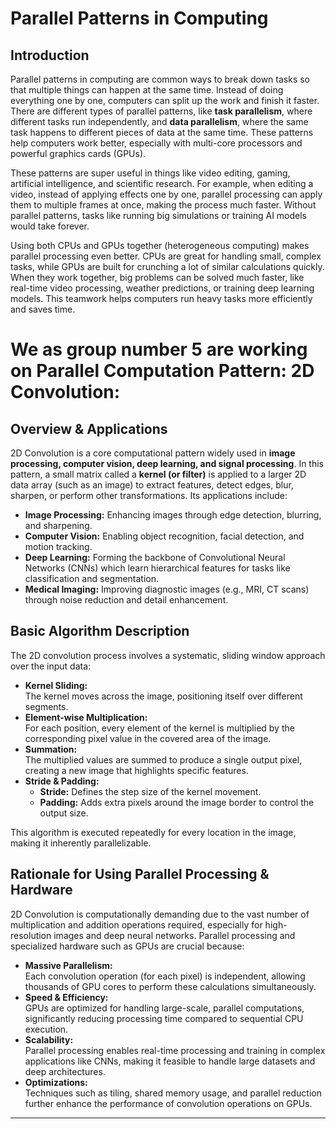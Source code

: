 # Parallel Patterns in Computing

## Introduction 
Parallel patterns in computing are common ways to break down tasks so that multiple things can happen at the same time.
Instead of doing everything one by one, computers can split up the work and finish it faster.
There are different types of parallel patterns, like **task parallelism**, where different tasks run independently, and **data parallelism**, where the same task happens to different pieces of data at the same time. 
These patterns help computers work better, especially with multi-core processors and powerful graphics cards (GPUs).  

These patterns are super useful in things like video editing, gaming, artificial intelligence, and scientific research.
For example, when editing a video, instead of applying effects one by one, parallel processing can apply them to multiple frames at once, making the process much faster. 
Without parallel patterns, tasks like running big simulations or training AI models would take forever.  

Using both CPUs and GPUs together (heterogeneous computing) makes parallel processing even better. 
CPUs are great for handling small, complex tasks, while GPUs are built for crunching a lot of similar calculations quickly.
When they work together, big problems can be solved much faster, like real-time video processing, weather predictions, or training deep learning models.
This teamwork helps computers run heavy tasks more efficiently and saves time.

# We as group number 5 are working on Parallel Computation Pattern: 2D Convolution:

## Overview & Applications  
2D Convolution is a core computational pattern widely used in **image processing, computer vision, deep learning, and signal processing**. In this pattern, a small matrix called a **kernel (or filter)** is applied to a larger 2D data array (such as an image) to extract features, detect edges, blur, sharpen, or perform other transformations. Its applications include:  

- **Image Processing:** Enhancing images through edge detection, blurring, and sharpening.  
- **Computer Vision:** Enabling object recognition, facial detection, and motion tracking.  
- **Deep Learning:** Forming the backbone of Convolutional Neural Networks (CNNs) which learn hierarchical features for tasks like classification and segmentation.  
- **Medical Imaging:** Improving diagnostic images (e.g., MRI, CT scans) through noise reduction and detail enhancement.  

## Basic Algorithm Description  
The 2D convolution process involves a systematic, sliding window approach over the input data:  

- **Kernel Sliding:**  
  The kernel moves across the image, positioning itself over different segments.  
- **Element-wise Multiplication:**  
  For each position, every element of the kernel is multiplied by the corresponding pixel value in the covered area of the image.  
- **Summation:**  
  The multiplied values are summed to produce a single output pixel, creating a new image that highlights specific features.  
- **Stride & Padding:**  
  - **Stride:** Defines the step size of the kernel movement.  
  - **Padding:** Adds extra pixels around the image border to control the output size.  

This algorithm is executed repeatedly for every location in the image, making it inherently parallelizable.  

## Rationale for Using Parallel Processing & Hardware  
2D Convolution is computationally demanding due to the vast number of multiplication and addition operations required, especially for high-resolution images and deep neural networks. Parallel processing and specialized hardware such as GPUs are crucial because:  

- **Massive Parallelism:**  
  Each convolution operation (for each pixel) is independent, allowing thousands of GPU cores to perform these calculations simultaneously.  
- **Speed & Efficiency:**  
  GPUs are optimized for handling large-scale, parallel computations, significantly reducing processing time compared to sequential CPU execution.  
- **Scalability:**  
  Parallel processing enables real-time processing and training in complex applications like CNNs, making it feasible to handle large datasets and deep architectures.  
- **Optimizations:**  
  Techniques such as tiling, shared memory usage, and parallel reduction further enhance the performance of convolution operations on GPUs.  

---

